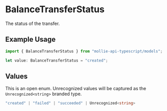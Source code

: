 # BalanceTransferStatus

The status of the transfer.

## Example Usage

```typescript
import { BalanceTransferStatus } from "mollie-api-typescript/models";

let value: BalanceTransferStatus = "created";
```

## Values

This is an open enum. Unrecognized values will be captured as the `Unrecognized<string>` branded type.

```typescript
"created" | "failed" | "succeeded" | Unrecognized<string>
```